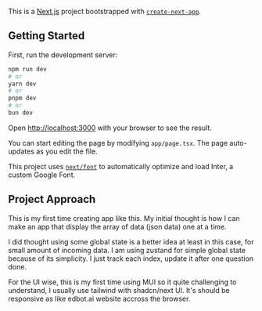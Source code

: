 This is a [Next.js](https://nextjs.org/) project bootstrapped with [`create-next-app`](https://github.com/vercel/next.js/tree/canary/packages/create-next-app).

## Getting Started

First, run the development server:

```bash
npm run dev
# or
yarn dev
# or
pnpm dev
# or
bun dev
```

Open [http://localhost:3000](http://localhost:3000) with your browser to see the result.

You can start editing the page by modifying `app/page.tsx`. The page auto-updates as you edit the file.

This project uses [`next/font`](https://nextjs.org/docs/basic-features/font-optimization) to automatically optimize and load Inter, a custom Google Font.

## Project Approach

This is my first time creating app like this. My initial thought is how I can make an app that display the array of data (json data) one at a time.

I did thought using some global state is a better idea at least in this case, for small amount of incoming data. I am using zustand for simple global state because of its simplicity. I just track each index, update it after one question done.

For the UI wise, this is my first time using MUI so it quite challenging to understand, I usually use tailwind with shadcn/next UI. It's should be responsive as like edbot.ai website accross the browser.
